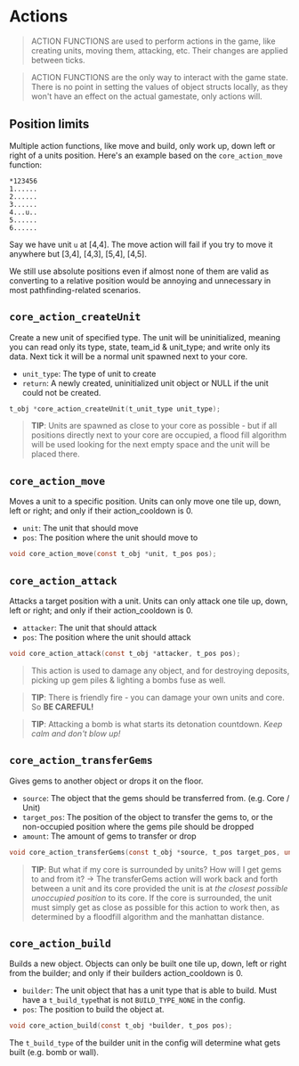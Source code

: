 # Actions

> ACTION FUNCTIONS are used to perform actions in the game, like creating units, moving them, attacking, etc. Their changes are applied between ticks.

> ACTION FUNCTIONS are the only way to interact with the game state. There is no point in setting the values of object structs locally, as they won't have an effect on the actual gamestate, only actions will.

## Position limits

Multiple action functions, like move and build, only work up, down left or right of a units position. Here's an example based on the `core_action_move` function:

```
*123456
1......
2......
3......
4...u..
5......
6......
```

Say we have unit `u` at [4,4]. The move action will fail if you try to move it anywhere but [3,4], [4,3], [5,4], [4,5].

We still use absolute positions even if almost none of them are valid as converting to a relative position would be annoying and unnecessary in most pathfinding-related scenarios.

## `core_action_createUnit`

Create a new unit of specified type.
The unit will be uninitialized, meaning you can read only its type, state, team_id & unit_type; and write only its data. Next tick it will be a normal unit spawned next to your core.

- `unit_type`: The type of unit to create
- `return`: A newly created, uninitialized unit object or NULL if the unit could not be created.

```c
t_obj *core_action_createUnit(t_unit_type unit_type);
```

> **TIP**: Units are spawned as close to your core as possible - but if all positions directly next to your core are occupied, a flood fill algorithm will be used looking for the next empty space and the unit will be placed there. 

## `core_action_move`

Moves a unit to a specific position.
Units can only move one tile up, down, left or right; and only if their action_cooldown is 0.

- `unit`: The unit that should move
- `pos`: The position where the unit should move to

```c
void core_action_move(const t_obj *unit, t_pos pos);
```

## `core_action_attack`

Attacks a target position with a unit.
Units can only attack one tile up, down, left or right; and only if their action_cooldown is 0.

- `attacker`: The unit that should attack
- `pos`: The position where the unit should attack

```c
void core_action_attack(const t_obj *attacker, t_pos pos);
```

> This action is used to damage any object, and for destroying deposits, picking up gem piles & lighting a bombs fuse as well.

> **TIP**: There is friendly fire - you can damage your own units and core. So **BE CAREFUL!**

> **TIP**: Attacking a bomb is what starts its detonation countdown. *Keep calm and don't blow up!*

## `core_action_transferGems`

Gives gems to another object or drops it on the floor.

- `source`: The object that the gems should be transferred from. (e.g. Core / Unit)
- `target_pos`: The position of the object to transfer the gems to, or the non-occupied position where the gems pile should be dropped
- `amount`: The amount of gems to transfer or drop

```c
void core_action_transferGems(const t_obj *source, t_pos target_pos, unsigned long amount);
```

> **TIP**: But what if my core is surrounded by units? How will I get gems to and from it? -> The transferGems action will work back and forth between a unit and its core provided the unit is at *the closest possible unoccupied position* to its core. If the core is surrounded, the unit must simply get as close as possible for this action to work then, as determined by a floodfill algorithm and the manhattan distance.

## `core_action_build`

Builds a new object.
Objects can only be built one tile up, down, left or right from the builder; and only if their builders action_cooldown is 0.

- `builder`: The unit object that has a unit type that is able to build. Must have a `t_build_type`that is not `BUILD_TYPE_NONE` in the config.
- `pos`: The position to build the object at.

```c
void core_action_build(const t_obj *builder, t_pos pos);
```

The `t_build_type` of the builder unit in the config will determine what gets built (e.g. bomb or wall).
